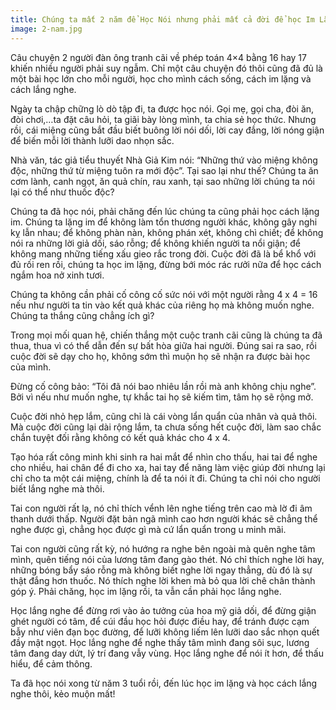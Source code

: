 ```yaml
---
title: Chúng ta mất 2 năm để Học Nói nhưng phải mất cả đời để học Im Lặng
image: 2-nam.jpg
---
```


Câu chuyện 2 người đàn ông tranh cãi về phép toán 4×4 bằng 16 hay 17 khiến nhiều người phải suy ngẫm. Chỉ một câu chuyện đó thôi cũng đã đủ là một bài học lớn cho mỗi người, học cho mình cách sống, cách im lặng và cách lắng nghe.


Ngày ta chập chững lò dò tập đi, ta được học nói. Gọi mẹ, gọi cha, đòi ăn, đòi chơi,…ta đặt câu hỏi, ta giãi bày lòng mình, ta chia sẻ học thức. Nhưng rồi, cái miệng cũng bắt đầu biết buông lời nói dối, lời cay đắng, lời nóng giận để biến mỗi lời thành lưỡi dao nhọn sắc.

Nhà văn, tác giả tiểu thuyết Nhà Giả Kim nói: “Những thứ vào miệng không độc, những thứ từ miệng tuôn ra mới độc”. Tại sao lại như thế? Chúng ta ăn cơm lành, canh ngọt, ăn quả chín, rau xanh, tại sao những lời chúng ta nói lại có thể như thuốc độc?

Chúng ta đã học nói, phải chăng đến lúc chúng ta cũng phải học cách lặng im. Chúng ta lặng im để không làm tổn thương người khác, không gây nghi kỵ lẫn nhau; để không phàn nàn, không phán xét, không chì chiết; để không nói ra những lời giả dối, sáo rỗng; để không khiến người ta nổi giận; để không mang những tiếng xấu gieo rắc trong đời. Cuộc đời đã là bể khổ với đủ rối ren rồi, chúng ta học im lặng, đừng bới móc rác rưởi nữa để học cách ngắm hoa nở xinh tươi.

Chúng ta không cần phải cố công cố sức nói với một người rằng 4 x 4 = 16 nếu như người ta tin vào kết quả khác của riêng họ mà không muốn nghe. Chúng ta thắng cũng chẳng ích gì?


Trong mọi mối quan hệ, chiến thắng một cuộc tranh cãi cũng là chúng ta đã thua, thua vì có thể dẫn đến sự bất hòa giữa hai người. Đúng sai ra sao, rồi cuộc đời sẽ dạy cho họ, không sớm thì muộn họ sẽ nhận ra được bài học của mình.

Đừng cố công bảo: “Tôi đã nói bao nhiêu lần rồi mà anh không chịu nghe”. Bởi vì nếu như muốn nghe, tự khắc tai họ sẽ kiếm tìm, tâm họ sẽ rộng mở.

Cuộc đời nhỏ hẹp lắm, cũng chỉ là cái vòng lẩn quẩn của nhân và quả thôi. Mà cuộc đời cũng lại dài rộng lắm, ta chưa sống hết cuộc đời, làm sao chắc chắn tuyệt đối rằng không có kết quả khác cho 4 x 4.

Tạo hóa rất công minh khi sinh ra hai mắt để nhìn cho thấu, hai tai để nghe cho nhiều, hai chân để đi cho xa, hai tay để năng làm việc giúp đời nhưng lại chỉ cho ta một cái miệng, chính là để ta nói ít đi. Chúng ta chỉ nói cho người biết lắng nghe mà thôi.

Tai con người rất lạ, nó chỉ thích vểnh lên nghe tiếng trên cao mà lờ đi âm thanh dưới thấp. Người đặt bản ngã mình cao hơn người khác sẽ chẳng thể nghe được gì, chẳng học được gì mà cứ lẩn quẩn trong u minh mãi.


Tai con người cũng rất kỳ, nó hướng ra nghe bên ngoài mà quên nghe tâm mình, quên tiếng nói của lương tâm đang gào thét. Nó chỉ thích nghe lời hay, những bóng bẩy sáo rỗng mà không biết nghe lời ngay thẳng, dù đó là sự thật đắng hơn thuốc. Nó thích nghe lời khen mà bỏ qua lời chê chân thành góp ý. Phải chăng, học im lặng rồi, ta vẫn cần phải học lắng nghe.

Học lắng nghe để đừng rơi vào ảo tưởng của hoa mỹ giả dối, để đừng giận ghét người có tâm, để cúi đầu học hỏi được điều hay, để tránh được cạm bẫy như viên đạn bọc đường, để lưỡi không liếm lên lưỡi dao sắc nhọn quết đầy mật ngọt. Học lắng nghe để nghe thấy tâm mình đang sôi sục, lương tâm đang day dứt, lý trí đang vẫy vùng. Học lắng nghe để nói ít hơn, để thấu hiểu, để cảm thông.

Ta đã học nói xong từ năm 3 tuổi rồi, đến lúc học im lặng và học cách lắng nghe thôi, kẻo muộn mất!

